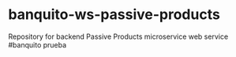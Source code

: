 # banquito-ws-passive-products
Repository for backend Passive Products microservice web service
#banquito prueba